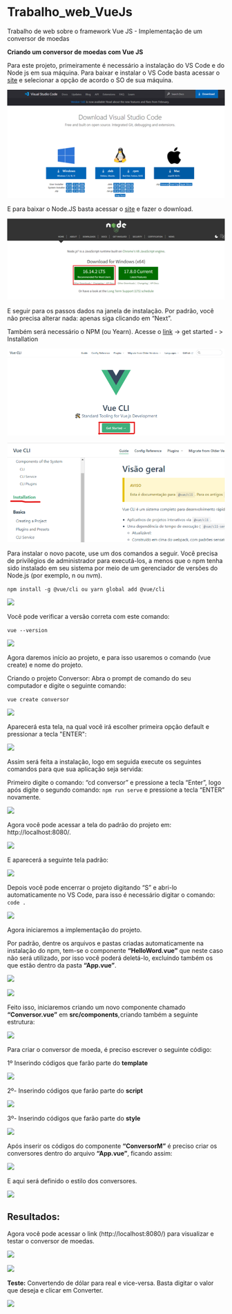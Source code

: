 # Trabalho_web_VueJs
Trabalho de web sobre o framework Vue JS - Implementação de um conversor de moedas

**Criando um conversor de moedas com Vue JS**

Para este projeto, primeiramente é necessário a instalação do VS Code e do Node js em sua máquina. Para baixar e instalar o VS Code basta acessar o 
[site](https://code.visualstudio.com/download) e selecionar a opção de acordo o SO de sua máquina.

![](img/img1.png) 

E para baixar o Node.JS basta acessar o [site](https://nodejs.org/en/) e fazer o download. 

![](img/img2.png)

E seguir para os passos dados na janela de instalação. Por padrão, você não precisa alterar nada: apenas siga clicando em “Next”.

Também será necessário o NPM (ou Yearn). Acesse o [link](https://cli.vuejs.org/) -> get started - > Installation

![](img/img3.png) 

![](img/img4.png) 


Para instalar o novo pacote, use um dos comandos a seguir. Você precisa de privilégios de administrador para executá-los, a menos que o npm tenha sido instalado em seu sistema por meio de um gerenciador de versões do Node.js (por exemplo, n ou nvm).


``` npm install -g @vue/cli ou yarn global add @vue/cli ```

![](img/img6.png)

Você pode verificar a versão correta com este comando:

``` vue --version ```

![](img/img8.png)

Agora daremos início ao projeto, e para isso usaremos o comando (vue create) e nome do projeto. 

Criando o projeto Conversor: Abra o prompt de comando do seu computador e digite o seguinte comando: 

```vue create conversor ```

![](img/img9.png)

Aparecerá esta tela, na qual você irá escolher primeira opção default e pressionar a tecla "ENTER":

![](img/img10.png)

Assim será feita a instalação, logo em seguida execute os seguintes comandos para que sua aplicação seja servida: 

Primeiro digite o comando: “cd conversor” e pressione a tecla “Enter”, logo após digite o segundo comando: ```npm run serve``` e pressione a tecla “ENTER” novamente.

![](img/img11.png)

Agora você pode acessar a tela do padrão do projeto em: http://localhost:8080/.

![](img/img12.png)

E aparecerá a seguinte tela padrão:

![](img/img13.png)

Depois você pode encerrar o projeto digitando “S” e abri-lo automaticamente no VS Code, para isso é necessário digitar o comando: ``` code . ```

![](img/img14.png)

Agora iniciaremos a implementação do projeto.

Por padrão, dentre os arquivos e pastas criadas automaticamente na instalação do npm, tem-se o componente **“HelloWord.vue”** que neste caso não será utilizado, por isso você poderá deletá-lo, excluindo também os que estão dentro da pasta **“App.vue”**.


![](img/img15.png)

![](img/img16.png) 

Feito isso, iniciaremos criando um novo componente chamado **“Conversor.vue”** em **src/components**, criando também a seguinte estrutura:

![](img/img17.png) 

Para criar o conversor de moeda, é preciso escrever o seguinte código:

1º Inserindo códigos que farão parte do **template**

![](img/img18.png) 

2º- Inserindo códigos que farão parte do **script**

![](img/img19.png) 


3º- Inserindo códigos que farão parte do **style**

![](img/img20.png) 

Após inserir os códigos do componente **“ConversorM”** é preciso criar os conversores dentro do arquivo **“App.vue”**, ficando assim:

![](img/img21.png) 

E aqui será definido o estilo dos conversores.

![](img/img22.png) 

## Resultados:
Agora você pode acessar o link (http://localhost:8080/) para visualizar e testar o conversor de moedas.

![](img/img23.png) 

![](img/img24.png) 

**Teste:** Convertendo de dólar para real e vice-versa.
Basta digitar o valor que deseja e clicar em Converter.


![](img/img25.png) 

